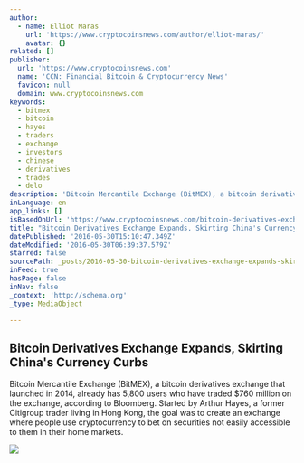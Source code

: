 ```yaml
---
author:
  - name: Elliot Maras
    url: 'https://www.cryptocoinsnews.com/author/elliot-maras/'
    avatar: {}
related: []
publisher:
  url: 'https://www.cryptocoinsnews.com'
  name: 'CCN: Financial Bitcoin & Cryptocurrency News'
  favicon: null
  domain: www.cryptocoinsnews.com
keywords:
  - bitmex
  - bitcoin
  - hayes
  - traders
  - exchange
  - investors
  - chinese
  - derivatives
  - trades
  - delo
description: 'Bitcoin Mercantile Exchange (BitMEX), a bitcoin derivatives exchange that launched in 2014, already has 5,800 users who have traded $760 million on the exchange, according to Bloomberg. Started by Arthur Hayes, a former Citigroup trader living in Hong Kong, the goal was to create an exchange where people use cryptocurrency to bet on securities not easily accessible to them in their home markets.'
inLanguage: en
app_links: []
isBasedOnUrl: 'https://www.cryptocoinsnews.com/bitcoin-derivatives-exchange-expands-skirting-chinas-currency-curbs/'
title: "Bitcoin Derivatives Exchange Expands, Skirting China's Currency Curbs"
datePublished: '2016-05-30T15:10:47.349Z'
dateModified: '2016-05-30T06:39:37.579Z'
starred: false
sourcePath: _posts/2016-05-30-bitcoin-derivatives-exchange-expands-skirting-chinas-curre.md
inFeed: true
hasPage: false
inNav: false
_context: 'http://schema.org'
_type: MediaObject

---
```

<article style=""><h1>Bitcoin Derivatives Exchange Expands, Skirting China's Currency Curbs</h1><p>Bitcoin Mercantile Exchange (BitMEX), a bitcoin derivatives exchange that launched in 2014, already has 5,800 users who have traded $760 million on the exchange, according to Bloomberg. Started by Arthur Hayes, a former Citigroup trader living in Hong Kong, the goal was to create an exchange where people use cryptocurrency to bet on securities not easily accessible to them in their home markets.</p><img src="https://www.cryptocoinsnews.com/wp-content/uploads/2016/05/Bitcoin-red.jpg" /></article>